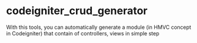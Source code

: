 # codeigniter_crud_generator
With this tools, you can automatically generate a module (in HMVC concept in Codeigniter) that contain of controllers, views in simple step
